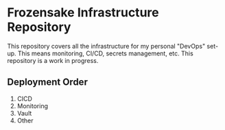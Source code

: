 # Frozensake Infrastructure Repository

This repository covers all the infrastructure for my personal "DevOps" set-up. This means monitoring, CI/CD, secrets management, etc. This repository is a work in progress.

## Deployment Order

1. CICD
2. Monitoring
3. Vault
4. Other
